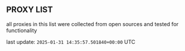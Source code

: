 ## PROXY LIST

all proxies in this list were collected from open sources and tested for functionality

last update: `2025-01-31 14:35:57.501840+00:00` UTC
